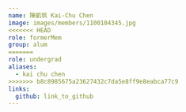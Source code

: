 ```yaml
---
name: 陳凱筑 Kai-Chu Chen 
image: images/members/1100104345.jpg 
<<<<<<< HEAD
role: formerMem
group: alum
=======
role: undergrad
aliases:
  - kai chu chen
>>>>>>> b8c8985675a23627432c7da5e8ff9e8eabca77c9
links:
  github: link_to_github 
---
```

